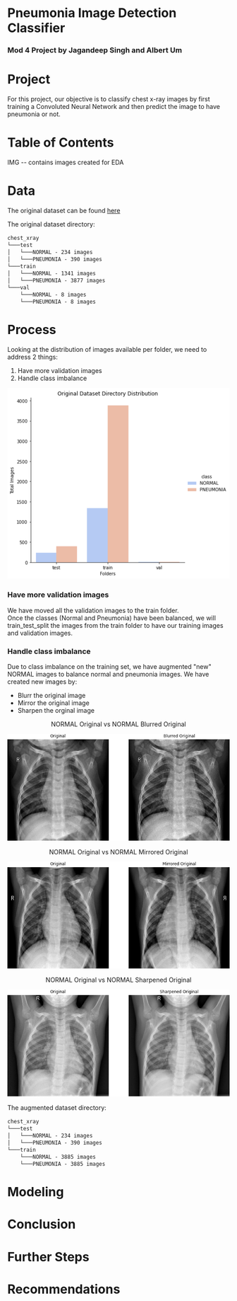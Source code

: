 # Pneumonia Image Detection Classifier
### Mod 4 Project by Jagandeep Singh and Albert Um


# Project
For this project, our objective is to classify chest x-ray images by first training a Convoluted Neural Network and then predict the image to have pneumonia or not.

# Table of Contents
IMG -- contains images created for EDA

# Data
The original dataset can be found [here](https://www.kaggle.com/paultimothymooney/chest-xray-pneumonia) <br>

The original dataset directory:
```
chest_xray
└───test
│   └───NORMAL - 234 images
│   └───PNEUMONIA - 390 images
└───train
│   └───NORMAL - 1341 images
│   └───PNEUMONIA - 3877 images
└───val
    └───NORMAL - 8 images
    └───PNEUMONIA - 8 images
```


# Process
Looking at the distribution of images available per folder, we need to address 2 things:<br>
1. Have more validation images
2. Handle class imbalance

![Original_Dataset_Distribution](IMG/Original_dataset_Distribution.png)

### Have more validation images
We have moved all the validation images to the train folder.<br>
Once the classes (Normal and Pneumonia) have been balanced, we will train_test_split the images from the train folder to have our training images and validation images.

### Handle class imbalance
Due to class imbalance on the training set, we have augmented "new" NORMAL images to balance normal and pneumonia images. We have created new images by:<br>
- Blurr the original image
- Mirror the original image
- Sharpen the orginal image

<p style="text-align: center;">NORMAL Original vs NORMAL Blurred Original</p>

![Blurred_example](IMG/Blurred_example.png)

<p style="text-align: center;">NORMAL Original vs NORMAL Mirrored Original</p>

![Mirrored_example](IMG/Mirror_example.png)

<p style="text-align: center;">NORMAL Original vs NORMAL Sharpened Original</p>

![Sharpened_example](IMG/Sharpened_example.png)



The augmented dataset directory:
```
chest_xray
└───test
│   └───NORMAL - 234 images
│   └───PNEUMONIA - 390 images
└───train
    └───NORMAL - 3885 images
    └───PNEUMONIA - 3885 images
```

# Modeling

# Conclusion

# Further Steps

# Recommendations
